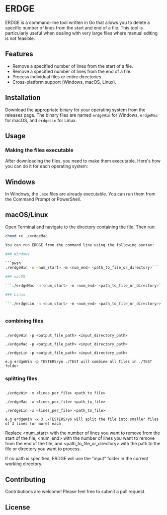 # ERDGE

ERDGE is a command-line tool written in Go that allows you to delete a specific number of lines from the start and end of a file. This tool is particularly useful when dealing with very large files where manual editing is not feasible.

## Features

- Remove a specified number of lines from the start of a file.
- Remove a specified number of lines from the end of a file.
- Process individual files or entire directories.
- Cross-platform support (Windows, macOS, Linux).

## Installation

Download the appropriate binary for your operating system from the releases page. The binary files are named `erdgeWin` for Windows, `erdgeMac` for macOS, and `erdgeLin` for Linux.

## Usage


### Making the files executable

After downloading the files, you need to make them executable. Here's how you can do it for each operating system:

## Windows

In Windows, the `.exe` files are already executable. You can run them from the Command Prompt or PowerShell.

## macOS/Linux

Open Terminal and navigate to the directory containing the file. Then run:

```bash
chmod +x ./erdgeMac

You can run ERDGE from the command line using the following syntax:

### Windows

```pwsh
./erdgeWin -n <num_start> -m <num_end> <path_to_file_or_directory>```

### macOS

```./erdgeMac -n <num_start> -m <num_end> <path_to_file_or_directory>```

### Linux

```./erdgeLin -n <num_start> -m <num_end> <path_to_file_or_directory>>```



```

### combining files


```./erdgeWin -p <output_file_path> <input_directory_path>

./erdgeWin -p <output_file_path> <input_directory_path>

./erdgeMac -p <output_file_path> <input_directory_path>

./erdgeLin -p <output_file_path> <input_directory_path>

e.g erdgeWin -p TESTERS/yo ./TEST will combine all files in ./TEST folder

```




### splitting files

```./erdgeWin -x <lines_per_file> <path_to_file>

./erdgeWin -x <lines_per_file> <path_to_file>

./erdgeMac -x <lines_per_file> <path_to_file>

./erdgeLin -x <lines_per_file> <path_to_file>

e.g erdgeWin -x 3 ./TESTERS/yo will split the file into smaller files of 3 lines (or more) each

```

Replace <num_start> with the number of lines you want to remove from the start of the file, <num_end> with the number of lines you want to remove from the end of the file, and <path_to_file_or_directory> with the path to the file or directory you want to process.

If no path is specified, ERDGE will use the "input" folder in the current working directory.

## Contributing
Contributions are welcome! Please feel free to submit a pull request.

## License